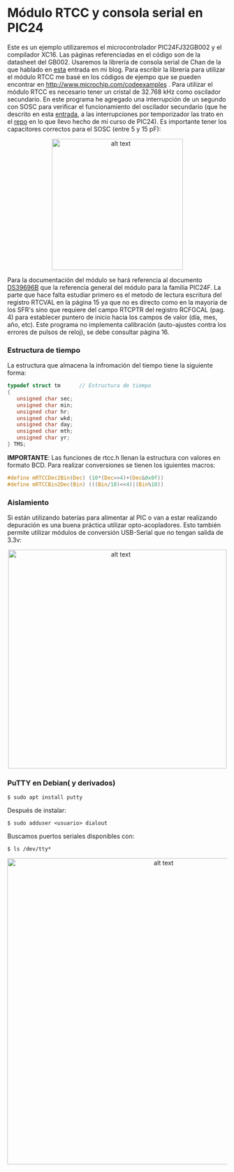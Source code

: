 # Módulo RTCC y consola serial en PIC24
Este es un ejemplo utilizaremos el microcontrolador PIC24FJ32GB002 y el compilador XC16. Las páginas referenciadas en el código son de la datasheet del GB002.  Usaremos la librería de consola serial de Chan de la que hablado en [esta](http://stg-pepper.blogspot.com/2020/06/consola-serial-en-pic-en-xc16.html) entrada en mi blog. Para escribir la librería para utilizar el módulo RTCC me basé en los códigos de ejempo que se pueden encontrar en http://www.microchip.com/codeexamples . Para utilizar el módulo RTCC es necesario tener un cristal de 32.768 kHz como oscilador secundario. En este programa he agregado una interrupción de un segundo con SOSC para verificar el funcionamiento del oscilador secundario (que he descrito en esta [entrada](http://stg-pepper.blogspot.com/2021/02/interrupcion-por-tmr1-con-reloj.html), a las interrupciones por temporizador las trato en el [repo](https://github.com/rescurib/Curso_PIC24/tree/master/Lec_03) en lo que llevo hecho de mi curso de PIC24). Es importante tener los capacitores correctos para el SOSC (entre 5 y 15 pF):

<p align="center">
<img src="https://1.bp.blogspot.com/-MticAYgekk4/YCXLjYXcSbI/AAAAAAAACdk/vomJvE-5QVs1avuM1U3XreOyJItpiQTSQCLcBGAsYHQ/s471/PIC24_SOSC_TMR1.png" alt="alt text" width="300">
</p>

Para la documentación del módulo se hará referencia al documento [DS39696B](http://ww1.microchip.com/downloads/en/devicedoc/39696b.pdf) que la referencia general del módulo para la familia PIC24F. La parte que hace falta estudiar primero es el metodo de lectura escritura del registro RTCVAL en la página 15 ya que no es directo como en la mayoria de los SFR's sino que requiere del campo RTCPTR del registro RCFGCAL (pag. 4) para establecer puntero de inicio hacia los campos de valor (día, mes, año, etc). Este programa no implementa calibración (auto-ajustes contra los errores de pulsos de reloj), se debe consultar página 16.

### Estructura de tiempo
La estructura que almacena la infromación del tiempo tiene la siguiente forma:

```C
typedef struct tm      // Estructura de tiempo
{
   unsigned char sec;
   unsigned char min;
   unsigned char hr;
   unsigned char wkd;
   unsigned char day;
   unsigned char mth;
   unsigned char yr; 
} TMS;
```
**IMPORTANTE**: Las funciones de rtcc.h llenan la estructura con valores en formato BCD. Para realizar conversiones se tienen los iguientes macros:
```C
#define mRTCCDec2Bin(Dec) (10*(Dec>>4)+(Dec&0x0f))
#define mRTCCBin2Dec(Bin) (((Bin/10)<<4)|(Bin%10))
```
### Aislamiento
Si están utilizando baterías para alimentar al PIC o van a estar realizando depuración es una buena práctica utilizar opto-acopladores. Esto también permite utilizar módulos de conversión USB-Serial que no tengan salida de 3.3v:
<p align="center">
<img src="https://1.bp.blogspot.com/-lQWnWBZZUMo/YCsBjH1lllI/AAAAAAAACdw/NCVMA_amUQsxbr3EgBlwm7riKhogTvU1wCLcBGAsYHQ/s586/Circuito_Optos.png" alt="alt text" width="500">
</p>

### PuTTY en Debian( y derivados)
```
$ sudo apt install putty
```
Después de instalar:
```
$ sudo adduser <usuario> dialout
```

Buscamos puertos seriales disponibles con:
```
$ ls /dev/tty*
```
<p align="center">
<img src="https://1.bp.blogspot.com/-IvI3AORfZjA/YCskP5Bkw-I/AAAAAAAACd8/_RHlmRTLDlwEEoCWHwHniwx_kzds9vRdQCLcBGAsYHQ/s823/PIC24_UART_puTTY.png" alt="alt text" width="700">
</p>
